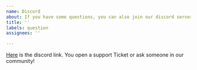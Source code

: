 ```yaml
---
name: Discord
about: If you have some questions, you can also join our discord server
title: ''
labels: question
assignees: ''

---
```


[Here](https://discord.gg/zEwGEJUPRC) is the discord link. You open a support Ticket or ask someone in our community!
